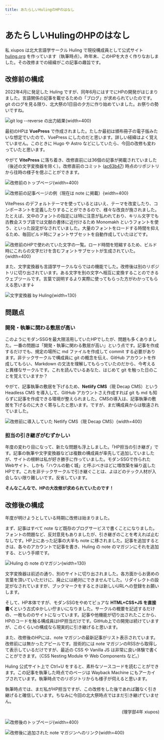 ```yaml
---
title: あたらしいHulingのHPのはなし
---
```


# あたらしいHulingのHPのはなし

私 xiupos は北大言語学サークル Huling で現役構成員として公式サイト [huling.org](https://huling.org/) を作っています（執筆時点）。昨年末、このHPを大きく作りなおしました。その改修までの経緯がこの記事の趣旨です。

## 改修前の構成

2022年4月に発足した Huling ですが、同年6月にはすでにHPの開発がはじまりました。言語関係の記事を載せるための「ブログ」が求められていたのです。git のログを見る限り、北大祭の1日目の夕方に作り始めていました。お祭りの勢いですね。

![git log --reverse の出力結果](https://assets.st-note.com/img/1733889078-3Mpz2NrsFo1ygO9KJ5Ca4PWY.png?width=4000&height=4000&fit=bounds&format=jpg&quality=90){width=400}

最初のHPは **VuePress** で作成されました。たしか最初は頒布冊子の電子版みたいな想定でいたので、VuePress にしたのだと思います。詳しい経緯はよく覚えていません。このときに Hugo や Astro などにしていたら、今回の改修も変わっていたと思います。

やがて **VitePress** に落ち着き、改修直前には36個の記事が掲載されていました（後述の文字変換器を除く）。改修直前のコミット ([ac63b47](https://github.com/hulinguistics/huling/tree/ac63b47)) 時点のリポジトリから往時の様子を偲ぶことができます。

![改修前のトップページ](https://assets.st-note.com/img/1733905730-N1qdKkYFEauIxR8elUzr4MGH.png?width=4000&height=4000&fit=bounds&format=jpg&quality=90){width=400}

![改修前の記事ページの例（現在は note に掲載）](https://assets.st-note.com/img/1733906139-A13Vx8WvwLQGnqEaNry4oe0R.png?width=4000&height=4000&fit=bounds&format=jpg&quality=90){width=400}

VitePress のデフォルトテーマを使っているとはいえ、テーマを改変したり、コンポーネントを定義したりすることができるので、様々な改良が施されました。たとえば、文中のフォントの指定には特に注意が払われており、キリル文字でも古教会スラブ語では文献の書体に近付けるため Monomakh というフォントを使う、といった設定がなされていました。大量のフォントをロードする時間を抑えるため、毎回ビルド時にフォントサブセットを自動作成していたほどです。

![改修前のHPで使われていた文字の一覧。ロード時間を短縮するため、ビルド時にこれらの文字だけを含むフォントサブセットが生成されていた。](https://assets.st-note.com/img/1733907570-e6IrUx3jWQiHXytgwldZRmuV.png?width=4000&height=4000&fit=bounds&format=jpg&quality=90){width=400}

また、文字変換器も言語学サークルならではの機能でした。改修後は別のリポジトリに切り出されています。ある文字を別の文字へ相互に変換することのできるウェブツールです。言葉で説明するより実際に使ってもらった方がわかってもらえる思います↓

![文字変換器 by Huling](https://api.qrserver.com/v1/create-qr-code/?size=300x300&data=https://hulinguistics.github.io/conv/){width=130}

## 問題点

### 開発・執筆に関わる敷居が高い

このようにモダンSSGを最大限活用していたHPでしたが、問題も多くありました。一番の問題は「開発・執筆に関わる敷居が高い」という点です。記事を作成するだけでも、規定の場所に md ファイルを作成して commit する必要があります。非テックサークルで構成員に git の概念を伝え、GitHub アカウントを作成してもらい、Markdown の文法を理解してもらっていたのだから、今考えると異様なサークルです。これを読んでいるあなた、はじめて git を触った日のことを覚えていますか？

やがて、記事執筆の敷居を下げるため、**Netlify CMS**（現 Decap CMS）という Headless CMS を導入して、GitHub アカウントさえ作成すれば git も md も知らずに記事を作成できる環境が整えられました。CMSの導入は、記事執筆の敷居を下げるのに大きく寄与したと思います。ですが、まだ構成員からは敬遠されていました。

![改修前に導入していた Netlify CMS（現 Decap CMS）](https://assets.st-note.com/img/1733909201-ukb8IW2cBMzHNOgraPn3TQpE.png?width=4000&height=4000&fit=bounds&format=jpg&quality=90){width=400}

### 担当の引き継ぎがむずかしい

年度の変わり目になって、新たな問題も浮上しました。「HP担当の引き継ぎ」です。記事の執筆や文字変換器などは複数の構成員が率先して追加していましたが、サイトの根幹は私が好き勝手に作っていました。モダンSSGで作られたWebサイト、しかも「ハウルの動く城」と呼ぶべきほどに増改築を繰り返したHPです。これを非テックサークルで引き継ぐことは、よほどのテック人材が入会しない限り難しいです。反省しています。

**そんなこんなで、HPの大改修が求められていたのです！**

## 改修後の構成

年度が明けようとしている時期に改修は始まりました。

まず、記事はすべて note など既存のブログサービスで書くことになりました。フォントの問題など、反対意見もありましたが、引き継ぎのことを考えれば止むなしです。HP上にあった記事の大半も note に移されました。記事を追加するときは、各々のアカウントで記事を書き、Huling の note のマガジンにそれを追加する、という手順です。

![Huling の note のマガジン](https://api.qrserver.com/v1/create-qr-code/?size=300x300&data=https://note.com/huling/m/m8a70e16198cc){width=130}

文字変換器は前述の通り、別のサイトに切り出されました。各方面からお褒めの言葉を頂いていただけに、廃止には絶対にできませんでした。リダイレクトの設定がなされていますが、ブックマークをするときは新しいURLへの登録をお願いします。

そして、HP本体ですが、モダンSSGをやめてピュアな **HTML+CSS+JS を直接書く**という古式ゆかしい佇まいになりました。サークルの概要を記述するだけの、一枚もののサイトになっています。記事や他機能が切り出されたことから、HPのコードを触る構成員はHP担当だけです。GitHub上での開発は続けていますが、このくらいの構成なら現実的に引き継げると思います。

また、改修後のHPには、note マガジンの最新記事がリスト表示されています。改修前には無かったアピールです。技術的には note マガジンのRSSから取得して表示しているだけですが、最近の CSS や Vanilla JS は非常に良い体験で書くことができます。（CSS Nesting Module や Web Components など。）

Huling 公式サイト上で Ctrl+U をすると、素朴なソースコードを読むことができます。この記事を執筆した時点でのページは Wayback Machine にもアーカイブされています。執筆時点でのリポジトリからも様子が伺えると思います。

執筆時点では、まだ私がHP担当ですが、この改修をした後であれば難なく引き継げると確信しています。ちなみに今回の北大祭時点ではまだ引き継げていません。

<p style="text-align: right;">
(理学部4年 xiupos)
</p>

![改修後のトップページ](https://assets.st-note.com/img/1733912625-Auy1pKBmn0NYLCPOVqwGr5zv.png?width=4000&height=4000&fit=bounds&format=jpg&quality=90){width=400}

![改修後に追加された note マガジンへのリンク](https://assets.st-note.com/img/1733915399-Nx854L6YSMjnhIFBAWDeGC0V.png?width=4000&height=4000&fit=bounds&format=jpg&quality=90){width=400}
